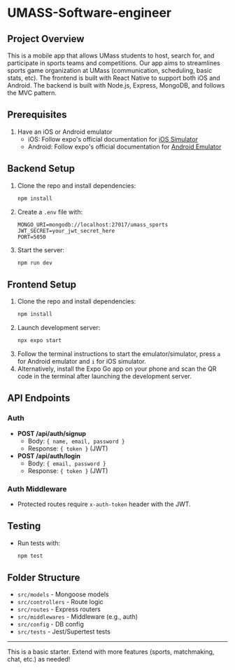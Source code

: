 # UMASS-Software-engineer

## Project Overview
This is a mobile app that allows UMass students to host, search for, and participate in sports teams and competitions. Our app aims to streamlines sports game organization at UMass (communication, scheduling, basic stats, etc). The frontend is built with React Native to support both iOS and Android. The backend is built with Node.js, Express, MongoDB, and follows the MVC pattern.

## Prerequisites
1. Have an iOS or Android emulator
   * iOS: Follow expo's official documentation for [iOS Simulator](https://docs.expo.dev/workflow/ios-simulator/)
   * Android: Follow expo's official documentation for [Android Emulator](https://docs.expo.dev/workflow/android-studio-emulator/)

## Backend Setup
1. Clone the repo and install dependencies:
   ```bash
   npm install
   ```
2. Create a `.env` file with:
   ```env
   MONGO_URI=mongodb://localhost:27017/umass_sports
   JWT_SECRET=your_jwt_secret_here
   PORT=5050
   ```
3. Start the server:
   ```bash
   npm run dev
   ```

## Frontend Setup
1. Clone the repo and install dependencies:
   ```bash
   npm install
   ```
2. Launch development server:
   ```bash
   npx expo start
   ```
4. Follow the terminal instructions to start the emulator/simulator, press `a` for Android emulator and `i` for iOS simulator.
5. Alternatively, install the Expo Go app on your phone and scan the QR code in the terminal after launching the development server.

## API Endpoints
### Auth
- **POST /api/auth/signup**
  - Body: `{ name, email, password }`
  - Response: `{ token }` (JWT)
- **POST /api/auth/login**
  - Body: `{ email, password }`
  - Response: `{ token }` (JWT)

### Auth Middleware
- Protected routes require `x-auth-token` header with the JWT.

## Testing
- Run tests with:
  ```bash
  npm test
  ```

## Folder Structure
- `src/models` - Mongoose models
- `src/controllers` - Route logic
- `src/routes` - Express routers
- `src/middlewares` - Middleware (e.g., auth)
- `src/config` - DB config
- `src/tests` - Jest/Supertest tests

---
This is a basic starter. Extend with more features (sports, matchmaking, chat, etc.) as needed!
